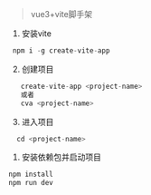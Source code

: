 > vue3+vite脚手架

1. 安装vite
``` js
 npm i -g create-vite-app
```
2. 创建项目
``` js
   create-vite-app <project-name>
   或者
   cva <project-name>
```   
3. 进入项目
```js
  cd <project-name>
```

1. 安装依赖包并启动项目
``` js
npm install
npm run dev

```
